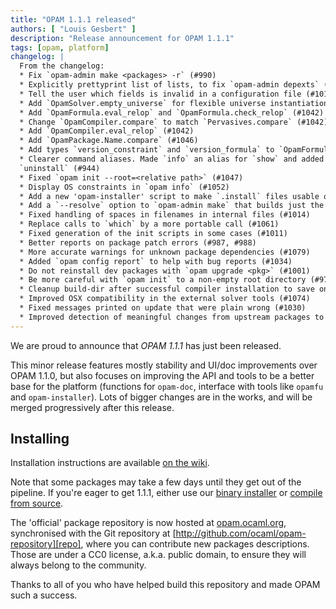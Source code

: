 ```yaml
---
title: "OPAM 1.1.1 released"
authors: [ "Louis Gesbert" ]
description: "Release announcement for OPAM 1.1.1"
tags: [opam, platform]
changelog: |
  From the changelog:  
  * Fix `opam-admin make <packages> -r` (#990)
  * Explicitly prettyprint list of lists, to fix `opam-admin depexts` (#997)
  * Tell the user which fields is invalid in a configuration file (#1016)
  * Add `OpamSolver.empty_universe` for flexible universe instantiation (#1033)
  * Add `OpamFormula.eval_relop` and `OpamFormula.check_relop` (#1042)
  * Change `OpamCompiler.compare` to match `Pervasives.compare` (#1042)
  * Add `OpamCompiler.eval_relop` (#1042)
  * Add `OpamPackage.Name.compare` (#1046)
  * Add types `version_constraint` and `version_formula` to `OpamFormula` (#1046)
  * Clearer command aliases. Made `info` an alias for `show` and added the alias
  `uninstall` (#944)
  * Fixed `opam init --root=<relative path>` (#1047)
  * Display OS constraints in `opam info` (#1052)
  * Add a new 'opam-installer' script to make `.install` files usable outside of opam (#1026)
  * Add a `--resolve` option to `opam-admin make` that builds just the archives you need for a specific installation (#1031)
  * Fixed handling of spaces in filenames in internal files (#1014)
  * Replace calls to `which` by a more portable call (#1061)
  * Fixed generation of the init scripts in some cases (#1011)
  * Better reports on package patch errors (#987, #988)
  * More accurate warnings for unknown package dependencies (#1079)
  * Added `opam config report` to help with bug reports (#1034)
  * Do not reinstall dev packages with `opam upgrade <pkg>` (#1001)
  * Be more careful with `opam init` to a non-empty root directory (#974)
  * Cleanup build-dir after successful compiler installation to save on space (#1006)
  * Improved OSX compatibility in the external solver tools (#1074)
  * Fixed messages printed on update that were plain wrong (#1030)
  * Improved detection of meaningful changes from upstream packages to trigger recompilation
---
```


We are proud to announce that *OPAM 1.1.1* has just been released.

This minor release features mostly stability and UI/doc improvements over
OPAM 1.1.0, but also focuses on improving the API and tools to be a better
base for the platform (functions for `opam-doc`, interface with tools like
`opamfu` and `opam-installer`). Lots of bigger changes are in the works, and
will be merged progressively after this release.


## Installing ##

Installation instructions are available
[on the wiki](https://opam.ocaml.org/doc/Install.html).

Note that some packages may take a few days until they get out of the
pipeline. If you're eager to get 1.1.1, either use our
[binary installer](https://raw.github.com/ocaml/opam/master/shell/opam_installer.sh) or
[compile from source](https://github.com/ocaml/opam/releases/tag/1.1.1).

The 'official' package repository is now hosted at [opam.ocaml.org][],
synchronised with the Git repository at
[http://github.com/ocaml/opam-repository][repo],
where you can contribute new packages descriptions. Those are under a CC0
license, a.k.a. public domain, to ensure they will always belong to the
community.

Thanks to all of you who have helped build this repository and made OPAM
such a success.

[opam.ocaml.org]: https://opam.ocaml.org
[repo]: http://github.com/ocaml/opam-repository
